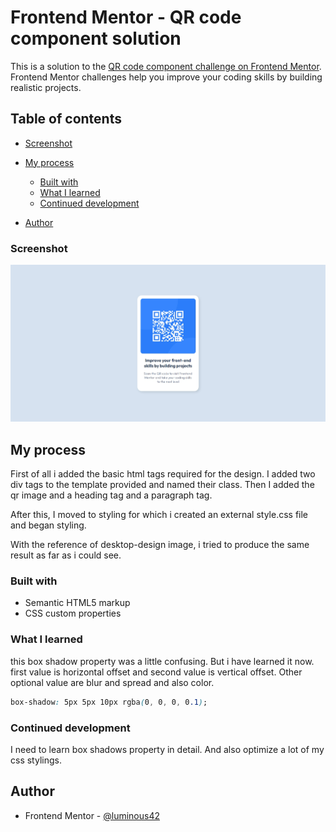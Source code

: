 # Frontend Mentor - QR code component solution

This is a solution to the [QR code component challenge on Frontend Mentor](https://www.frontendmentor.io/challenges/qr-code-component-iux_sIO_H). Frontend Mentor challenges help you improve your coding skills by building realistic projects.

## Table of contents

- [Screenshot](#screenshot)

- [My process](#my-process)
  - [Built with](#built-with)
  - [What I learned](#what-i-learned)
  - [Continued development](#continued-development)
- [Author](#author)

### Screenshot

![alt text](./image.png)

## My process

First of all i added the basic html tags required for the design.
I added two div tags to the template provided and named their class.
Then I added the qr image and a heading tag and a paragraph tag.

After this, I moved to styling for which i created an external style.css file
and began styling.

With the reference of desktop-design image, i tried to produce the
same result as far as i could see.

### Built with

- Semantic HTML5 markup
- CSS custom properties

### What I learned

this box shadow property was a little confusing. But i have learned it now. first value is horizontal offset and
second value is vertical offset. Other optional value are blur and spread and also color.

```css
box-shadow: 5px 5px 10px rgba(0, 0, 0, 0.1);
```

### Continued development

I need to learn box shadows property in detail.
And also optimize a lot of my css stylings.

## Author

- Frontend Mentor - [@luminous42](https://www.frontendmentor.io/profile/luminous42)

